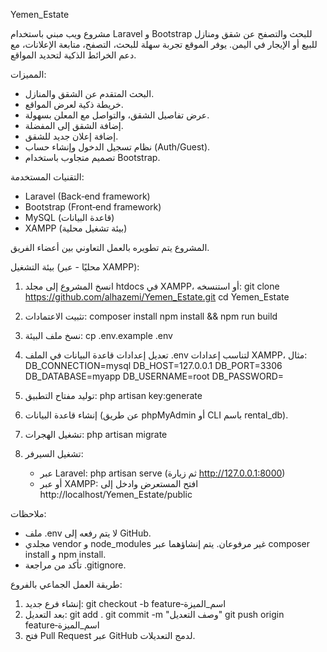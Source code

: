 Yemen_Estate

مشروع ويب مبني باستخدام Laravel و Bootstrap للبحث والتصفح عن شقق ومنازل للبيع أو الإيجار في اليمن. يوفر الموقع تجربة سهلة للبحث، التصفح، متابعة الإعلانات، مع دعم الخرائط الذكية لتحديد المواقع.

المميزات:
- البحث المتقدم عن الشقق والمنازل.
- خريطة ذكية لعرض المواقع.
- عرض تفاصيل الشقق، والتواصل مع المعلن بسهولة.
- إضافة الشقق إلى المفضلة.
- إضافة إعلان جديد للشقق.
- نظام تسجيل الدخول وإنشاء حساب (Auth/Guest).
- تصميم متجاوب باستخدام Bootstrap.

التقنيات المستخدمة:
- Laravel (Back‑end framework)
- Bootstrap (Front‑end framework)
- MySQL (قاعدة البيانات)
- XAMPP (بيئة تشغيل محلية)

المشروع يتم تطويره بالعمل التعاوني بين أعضاء الفريق.

بيئة التشغيل (محليًا - عبر XAMPP):

1. انسخ المشروع إلى مجلد htdocs في XAMPP، أو استنسخه:
   git clone https://github.com/alhazemi/Yemen_Estate.git
   cd Yemen_Estate

2. تثبيت الاعتمادات:
   composer install
   npm install && npm run build

3. نسخ ملف البيئة:
   cp .env.example .env

4. تعديل إعدادات قاعدة البيانات في الملف .env لتناسب إعدادات XAMPP، مثال:
   DB_CONNECTION=mysql
   DB_HOST=127.0.0.1
   DB_PORT=3306
   DB_DATABASE=myapp
   DB_USERNAME=root
   DB_PASSWORD=

5. توليد مفتاح التطبيق:
   php artisan key:generate

6. إنشاء قاعدة البيانات (عن طريق phpMyAdmin أو CLI باسم rental_db).

7. تشغيل الهجرات:
   php artisan migrate

8. تشغيل السيرفر:
   - عبر Laravel: php artisan serve (ثم زيارة http://127.0.0.1:8000)
   - أو عبر XAMPP: افتح المستعرض وادخل إلى http://localhost/Yemen_Estate/public

ملاحظات:
- ملف .env لا يتم رفعه إلى GitHub.
- مجلدي vendor و node_modules غير مرفوعان. يتم إنشاؤهما عبر composer install و npm install.
- تأكد من مراجعة .gitignore.

طريقة العمل الجماعي بالفروع:
1. إنشاء فرع جديد:
   git checkout -b feature‑اسم_الميزة
2. بعد التعديل:
   git add .
   git commit -m "وصف التعديل"
   git push origin feature‑اسم_الميزة
3. فتح Pull Request عبر GitHub لدمج التعديلات.
